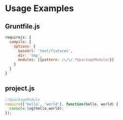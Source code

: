 # Usage Examples

## Gruntfile.js

```js
requirejs: {
  compile: {
    options: {
      baseUrl: 'test/fixtures',
      dir: 'tmp',
      modules: [{pattern: /\/\/.*@packageModule/}]
    }
  }
}
```

## project.js

```js
//@packageModule
require(['hello', 'world'], function(hello, world) {
  console.log(hello,world);
});
```
